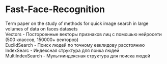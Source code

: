 # Fast-Face-Recognition
Term paper on the study of methods for quick image search in large volumes of data on faces datasets  
Vectors - Постороенные векторы признаков лиц с помошью нейросети (500 классов, 150000+ векторов)   
EuclidSearch - Поиск людей по точному евклидову расстоянию  
IndexSearc - Индексная структура для поика людей  
MultiIndexSearch - Мультииндексная структура для поиска людей  
